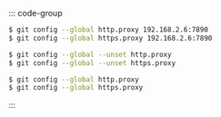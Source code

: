 ::: code-group

```sh [设置全局代理]
$ git config --global http.proxy 192.168.2.6:7890
$ git config --global https.proxy 192.168.2.6:7890
```

```sh [取消全局代理]
$ git config --global --unset http.proxy
$ git config --global --unset https.proxy
```

```sh [查看全局代理]
$ git config --global http.proxy
$ git config --global https.proxy
```

:::